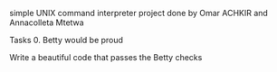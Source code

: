 simple UNIX command interpreter project done by Omar ACHKIR and Annacolleta Mtetwa

Tasks
0. Betty would be proud

Write a beautiful code that passes the Betty checks

